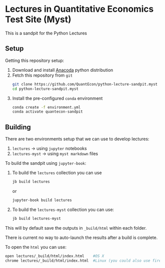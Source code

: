 
# Lectures in Quantitative Economics Test Site (Myst)

This is a sandpit for the Python Lectures

## Setup

Getting this repository setup:

1. Download and install [Anacoda](https://www.anaconda.com/distribution/) python distribution
2. Fetch this repository from `git`
   ```bash
   git clone https://github.com/QuantEcon/python-lecture-sandpit.myst
   cd python-lecture-sandpit.myst
   ```
3. Install the pre-configured `conda` environment
   ```bash
   conda create -f environment.yml
   conda activate quantecon-sandpit
   ```

## Building

There are two environments setup that we can use to develop lectures:

1. `lectures` -> using `jupyter` notebooks
2. `lectures-myst` -> using `myst markdown` files

To build the sandpit using `jupyter-book`:

1. To build the `lectures` collection you can use
   ```bash
   jb build lectures
   ```
   or
   ```bash
   jupyter-book build lectures
   ```
2. To build the `lectures-myst` collection you can use:
   ```bash
   jb build lectures-myst
   ```

This will by default save the outputs in `_build/html` within each folder.

There is current no way to auto-launch the results after a build is complete.

To open the `html` you can use:

```bash
open lectures/_build/html/index.html    #OS X
chrome lectures/_build/html/index.html  #Linux (you could also use firefox etc.)
```

